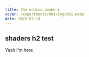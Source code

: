 ```yaml
---
title: the medina awakens
cover: /experiments/001/img/001.webp
date: 2025-03-14
---
```


## shaders h2 test
Yeah I'm here
